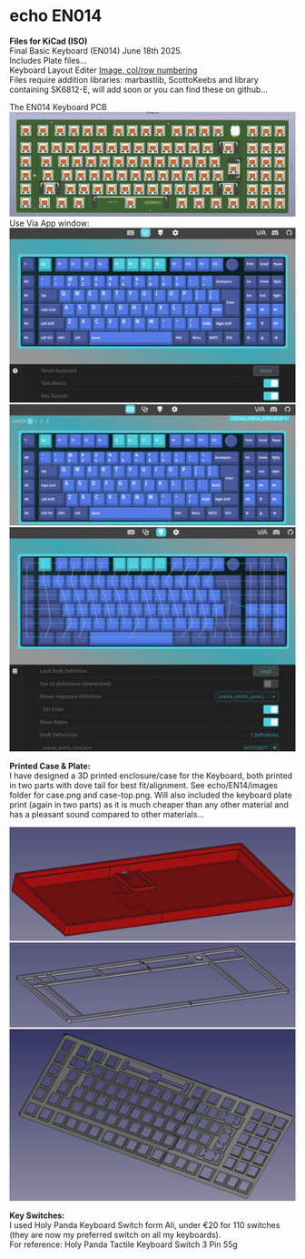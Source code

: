 # echo EN014

**Files for KiCad (ISO)**  
Final Basic Keyboard (EN014) June 18th 2025.  
Includes Plate files...  
Keyboard Layout Editer [Image, col/row numbering](https://github.com/phpbbireland/echo/blob/main/E014/images/kle_en014_keyboard_layout.png)  
Files require addition libraries: marbastlib, ScottoKeebs and library containing SK6812-E, will add soon or you can find these on github...  

The EN014 Keyboard PCB ![PCB](https://github.com/phpbbireland/echo/blob/main/E014/images/EN014_PCB_2025-06-18_05-26-11.png)  
Use Via App window: ![usevia](https://github.com/phpbbireland/echo/blob/main/E014/images/usevia_1.png)
![usevia](https://github.com/phpbbireland/echo/blob/main/E014/images/usevia_2.png)
![usevia](https://github.com/phpbbireland/echo/blob/main/E014/images/usevia_3.png)  

**Printed Case & Plate:**  
I have designed a 3D printed enclosure/case for the Keyboard, both printed in two parts with dove tail for best fit/alignment. See echo/EN14/images folder for case.png and case-top.png.
Will also included the keyboard plate print (again in two parts) as it is much cheaper than any other material and has a pleasant sound compared to other materials...

![Case](https://github.com/phpbbireland/echo/blob/main/E014/images/case.png)  
![Case Top](https://github.com/phpbbireland/echo/blob/main/E014/images/case-top.png)  
![Plate](https://github.com/phpbbireland/echo/blob/main/E014/images/plate-en014.png)  

**Key Switches:**  
I used Holy Panda Keyboard Switch form Ali, under €20 for 110 switches (they are now my preferred switch on all my keyboards).  
For reference: Holy Panda Tactile Keyboard Switch 3 Pin 55g  

